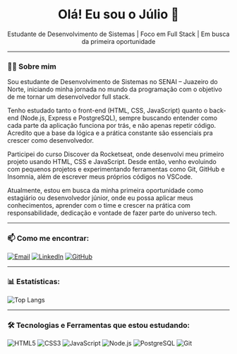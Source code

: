 <h1 align="center">Olá! Eu sou o Júlio 👋</h1>

<p align="center">
  Estudante de Desenvolvimento de Sistemas | Foco em Full Stack | Em busca da primeira oportunidade
</p>

---

### 👨‍💻 Sobre mim
Sou estudante de Desenvolvimento de Sistemas no SENAI – Juazeiro do Norte, iniciando minha jornada no mundo da programação com o objetivo de me tornar um desenvolvedor full stack.

Tenho estudado tanto o front-end (HTML, CSS, JavaScript) quanto o back-end (Node.js, Express e PostgreSQL), sempre buscando entender como cada parte da aplicação funciona por trás, e não apenas repetir código. Acredito que a base da lógica e a prática constante são essenciais pra crescer como desenvolvedor.

Participei do curso Discover da Rocketseat, onde desenvolvi meu primeiro projeto usando HTML, CSS e JavaScript. Desde então, venho evoluindo com pequenos projetos e experimentando ferramentas como Git, GitHub e Insomnia, além de escrever meus próprios códigos no VSCode.

Atualmente, estou em busca da minha primeira oportunidade como estagiário ou desenvolvedor júnior, onde eu possa aplicar meus conhecimentos, aprender com o time e crescer na prática com responsabilidade, dedicação e vontade de fazer parte do universo tech.

---

### 📫 Como me encontrar:

[![Email](https://img.shields.io/badge/-Email-D14836?style=flat&logo=gmail&logoColor=white)](mailto:teuemailaqui@gmail.com)
[![LinkedIn](https://img.shields.io/badge/-LinkedIn-0077B5?style=flat&logo=linkedin&logoColor=white)](https://www.linkedin.com/in/julioalencar)
[![GitHub](https://img.shields.io/badge/-GitHub-181717?style=flat&logo=github&logoColor=white)](https://github.com/JulioAlencar0)

---

### 📊 Estatísticas:

![Top Langs](https://github-readme-stats.vercel.app/api/top-langs/?username=JulioAlencar0&layout=compact&theme=github_dark) 

---
### 🛠️ Tecnologias e Ferramentas que estou estudando:
![HTML5](https://img.shields.io/badge/-HTML5-E34F26?style=flat&logo=html5&logoColor=white)
![CSS3](https://img.shields.io/badge/-CSS3-1572B6?style=flat&logo=css3)
![JavaScript](https://img.shields.io/badge/-JavaScript-F7DF1E?style=flat&logo=javascript&logoColor=black)
![Node.js](https://img.shields.io/badge/-Node.js-339933?style=flat&logo=node.js&logoColor=white)
![PostgreSQL](https://img.shields.io/badge/-PostgreSQL-4169E1?style=flat&logo=postgresql&logoColor=white)
![Git](https://img.shields.io/badge/-Git-F05032?style=flat&logo=git&logoColor=white)

